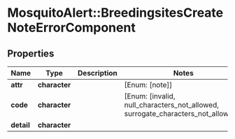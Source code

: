 # MosquitoAlert::BreedingsitesCreateNoteErrorComponent


## Properties
Name | Type | Description | Notes
------------ | ------------- | ------------- | -------------
**attr** | **character** |  | [Enum: [note]] 
**code** | **character** |  | [Enum: [invalid, null_characters_not_allowed, surrogate_characters_not_allowed]] 
**detail** | **character** |  | 


